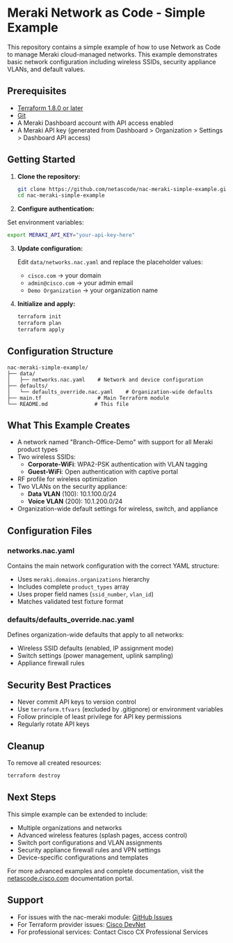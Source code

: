 # Meraki Network as Code - Simple Example

This repository contains a simple example of how to use Network as Code to manage Meraki cloud-managed networks. This example demonstrates basic network configuration including wireless SSIDs, security appliance VLANs, and default values.

## Prerequisites

- [Terraform 1.8.0 or later](https://www.terraform.io/downloads)
- [Git](https://github.com/git-guides/install-git)
- A Meraki Dashboard account with API access enabled
- A Meraki API key (generated from Dashboard > Organization > Settings > Dashboard API access)

## Getting Started

1. **Clone the repository:**
   ```bash
   git clone https://github.com/netascode/nac-meraki-simple-example.git
   cd nac-meraki-simple-example
   ```

2. **Configure authentication:**
   
Set environment variables:
   ```bash
   export MERAKI_API_KEY="your-api-key-here"
   ```

3. **Update configuration:**
   
   Edit `data/networks.nac.yaml` and replace the placeholder values:
   - `cisco.com` → your domain
   - `admin@cisco.com` → your admin email
   - `Demo Organization` → your organization name

4. **Initialize and apply:**
   ```bash
   terraform init
   terraform plan
   terraform apply
   ```

## Configuration Structure

```
nac-meraki-simple-example/
├── data/
│   ├── networks.nac.yaml    # Network and device configuration
├── defaults/
│   └── defaults_override.nac.yaml    # Organization-wide defaults
├── main.tf                  # Main Terraform module
└── README.md               # This file
```

## What This Example Creates

- A network named "Branch-Office-Demo" with support for all Meraki product types
- Two wireless SSIDs:
  - **Corporate-WiFi**: WPA2-PSK authentication with VLAN tagging
  - **Guest-WiFi**: Open authentication with captive portal
- RF profile for wireless optimization
- Two VLANs on the security appliance:
  - **Data VLAN** (100): 10.1.100.0/24 
  - **Voice VLAN** (200): 10.1.200.0/24
- Organization-wide default settings for wireless, switch, and appliance

## Configuration Files

### networks.nac.yaml

Contains the main network configuration with the correct YAML structure:
- Uses `meraki.domains.organizations` hierarchy
- Includes complete `product_types` array
- Uses proper field names (`ssid_number`, `vlan_id`)
- Matches validated test fixture format

### defaults/defaults_override.nac.yaml

Defines organization-wide defaults that apply to all networks:
- Wireless SSID defaults (enabled, IP assignment mode)
- Switch settings (power management, uplink sampling)
- Appliance firewall rules

## Security Best Practices

- Never commit API keys to version control
- Use `terraform.tfvars` (excluded by .gitignore) or environment variables
- Follow principle of least privilege for API key permissions
- Regularly rotate API keys

## Cleanup

To remove all created resources:
```bash
terraform destroy
```

## Next Steps

This simple example can be extended to include:
- Multiple organizations and networks
- Advanced wireless features (splash pages, access control)
- Switch port configurations and VLAN assignments
- Security appliance firewall rules and VPN settings
- Device-specific configurations and templates

For more advanced examples and complete documentation, visit the [netascode.cisco.com](https://netascode.cisco.com) documentation portal.

## Support

- For issues with the nac-meraki module: [GitHub Issues](https://github.com/netascode/terraform-meraki-nac-meraki/issues)
- For Terraform provider issues: [Cisco DevNet](https://github.com/CiscoDevNet/terraform-provider-meraki)
- For professional services: Contact Cisco CX Professional Services

